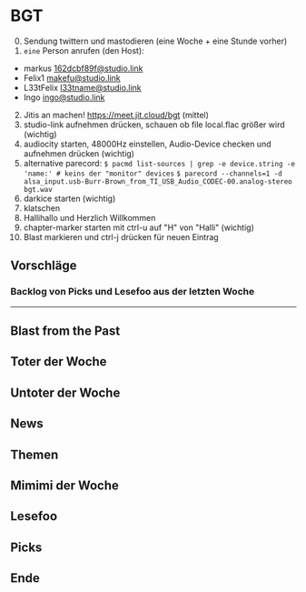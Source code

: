 # BGT<NUMBER>

0. Sendung twittern und mastodieren (eine Woche + eine Stunde vorher)
1. `eine` Person anrufen (den Host):
  - markus      162dcbf89f@studio.link
  - Felix1      makefu@studio.link
  - L33tFelix   l33tname@studio.link
  - Ingo        ingo@studio.link
2. Jitis an machen! https://meet.jit.cloud/bgt (mittel)
3. studio-link aufnehmen drücken, schauen ob file local.flac größer wird (wichtig)
4. audiocity starten, 48000Hz einstellen, Audio-Device checken und aufnehmen drücken (wichtig)
4. alternative parecord:
    `$ pacmd list-sources | grep -e device.string -e 'name:' # keins der "monitor" devices`
    `$ parecord --channels=1 -d alsa_input.usb-Burr-Brown_from_TI_USB_Audio_CODEC-00.analog-stereo bgt.wav`
5. darkice starten (wichtig)
6. klatschen
7. Hallihallo und Herzlich Willkommen
8. chapter-marker starten mit ctrl-u auf "H" von "Halli" (wichtig)
9. Blast markieren und ctrl-j drücken für neuen Eintrag

## Vorschläge
### Backlog von Picks und Lesefoo aus der letzten Woche

---

## Blast from the Past

## Toter der Woche

## Untoter der Woche

## News

## Themen

## Mimimi der Woche

## Lesefoo

## Picks

## Ende
